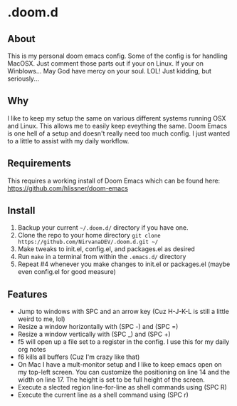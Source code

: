 # .doom.d

## About
This is my personal doom emacs config. Some of the config is for handling
MacOSX. Just comment those parts out if your on Linux. If your on Winblows...
May God have mercy on your soul. LOL! Just kidding, but seriously...

## Why
I like to keep my setup the same on various different systems running OSX and
Linux. This allows me to easily keep eveything the same. Doom Emacs is one hell
of a setup and doesn't really need too much config. I just wanted to a little to
assist with my daily workflow.

## Requirements
This requires a working install of Doom Emacs which can be found here: https://github.com/hlissner/doom-emacs

## Install
1. Backup your current `~/.doom.d/` directory if you have one.
2. Clone the repo to your home directory `git clone https://github.com/NirvanaDEV/.doom.d.git ~/`
3. Make tweaks to init.el, config.el, and packages.el as desired 
4. Run `make` in a terminal from within the `.emacs.d/` directory
5. Repeat #4 whenever you make changes to init.el or packages.el (maybe even
   config.el for good measure)

## Features
- Jump to windows with SPC and an arrow key (Cuz H-J-K-L is still a little weird
  to me, lol)
- Resize a window horizontally with (SPC -) and (SPC =)
- Resize a window vertically with (SPC _) and (SPC +)
- f5 will open up a file set to a register in the config. I use this for my
  daily org notes
- f6 kills all buffers (Cuz I'm crazy like that)
- On Mac I have a mult-monitor setup and I like to keep emacs open on my
  top-left screen. You can customize the positioning on line 14 and the width on
  line 17. The height is set to be full height of the screen.
- Execute a slected region line-for-line as shell commands using (SPC R)
- Execute the current line as a shell command using (SPC r)
